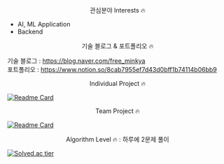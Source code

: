 <p align="center">
관심분야 Interests 🔥
</p>

 - AI, ML Application   
 - Backend    

<p align="center">
기술 블로그 & 포트폴리오 🔥
</p>

기술 블로그 : https://blog.naver.com/free_minkya    
포트폴리오 : https://www.notion.so/8cab7955ef7d43d0bff1b74114b06bb9
 
<p align="center">
Individual Project 🔥
</p>


[![Readme Card](https://github-readme-stats.vercel.app/api/pin/?username=CodingLeeSeungHoon&repo=TIL)](https://github.com/CodingLeeSeungHoon/TIL)

<p align="center">
Team Project 🔥
</p>


[![Readme Card](https://github-readme-stats.vercel.app/api/pin/?username=CodingLeeSeungHoon&repo=gazuaProject)](https://github.com/CodingLeeSeungHoon/gazuaProject)

<p align="center">
Algorithm Level 🔥 : 하루에 2문제 풀이
</p>


[![Solved.ac tier](http://mazassumnida.wtf/api/v2/generate_badge?boj=free_minkya)](https://solved.ac/free_minkya)


